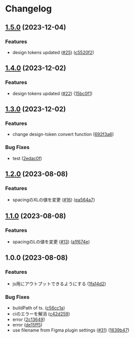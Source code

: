 # Changelog

## [1.5.0](https://github.com/hayawata3626/design-token-transformer/compare/v1.4.0...v1.5.0) (2023-12-04)


### Features

* design tokens updated ([#25](https://github.com/hayawata3626/design-token-transformer/issues/25)) ([c5520f2](https://github.com/hayawata3626/design-token-transformer/commit/c5520f2af6215ce113bda43bbf47f36615ef56ed))

## [1.4.0](https://github.com/hayawata3626/design-token-transformer/compare/v1.3.0...v1.4.0) (2023-12-02)


### Features

* design tokens updated ([#22](https://github.com/hayawata3626/design-token-transformer/issues/22)) ([15bc0f1](https://github.com/hayawata3626/design-token-transformer/commit/15bc0f19d8926d104b0f21cca2e74d78b4774b0a))

## [1.3.0](https://github.com/hayawata3626/design-token-transformer/compare/v1.2.0...v1.3.0) (2023-12-02)


### Features

* change design-token convert function ([692f3a6](https://github.com/hayawata3626/design-token-transformer/commit/692f3a67a84dc857297e0b7799ed455f4bcc64cd))


### Bug Fixes

* test ([2edac0f](https://github.com/hayawata3626/design-token-transformer/commit/2edac0f1dd7a446d2a9309e96ff0a261a6c7b682))

## [1.2.0](https://github.com/hayawata3626/design-token-transformer/compare/v1.1.0...v1.2.0) (2023-08-08)


### Features

* spacingのXLの値を変更 ([#16](https://github.com/hayawata3626/design-token-transformer/issues/16)) ([ea564a7](https://github.com/hayawata3626/design-token-transformer/commit/ea564a79ef8dcd117e0009e936d4f302df16240f))

## [1.1.0](https://github.com/hayawata3626/design-token-transformer/compare/v1.0.0...v1.1.0) (2023-08-08)


### Features

* spacingのLの値を変更 ([#13](https://github.com/hayawata3626/design-token-transformer/issues/13)) ([a1f674e](https://github.com/hayawata3626/design-token-transformer/commit/a1f674ec021a76c1928b3bda8e7a75d17a8cc8f6))

## 1.0.0 (2023-08-08)


### Features

* js用にアウトプットできるようにする ([1fa14d2](https://github.com/hayawata3626/design-token-transformer/commit/1fa14d250516cbbd75415f60ec626dc25fefaeb3))


### Bug Fixes

* buildPath of ts. ([c56cc1a](https://github.com/hayawata3626/design-token-transformer/commit/c56cc1ab453f4561695b8699ce5b341da5662485))
* ciのエラーを解消 ([c42d259](https://github.com/hayawata3626/design-token-transformer/commit/c42d2593d1129c37bdaaf2f973856c86b7d48db1))
* error ([2c13649](https://github.com/hayawata3626/design-token-transformer/commit/2c13649e571313be7b61b3e179b6aa6e969380cf))
* error ([de15ff5](https://github.com/hayawata3626/design-token-transformer/commit/de15ff566a83c00b8a452d2c18ad3396a1677c12))
* use filename from Figma plugin settings ([#31](https://github.com/hayawata3626/design-token-transformer/issues/31)) ([1639b47](https://github.com/hayawata3626/design-token-transformer/commit/1639b4745b731dd881db05cd6f744af96d816514))
